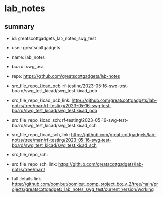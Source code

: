 # lab_notes
 
## summary 
* id: greatscottgadgets_lab_notes_swg_test
* user: greatscottgadgets
* name: lab_notes
* board: swg_test
* repo: https://github.com/greatscottgadgets/lab-notes
* src_file_repo_kicad_pcb: rf-testing/2023-05-16-swg-test-board/swg_test_kicad/swg_test.kicad_pcb
* src_file_repo_kicad_pcb_link: https://github.com/greatscottgadgets/lab-notes/tree/main/rf-testing/2023-05-16-swg-test-board/swg_test_kicad/swg_test.kicad_pcb
* src_file_repo_kicad_sch: rf-testing/2023-05-16-swg-test-board/swg_test_kicad/swg_test.kicad_sch
* src_file_repo_kicad_sch_link: https://github.com/greatscottgadgets/lab-notes/tree/main/rf-testing/2023-05-16-swg-test-board/swg_test_kicad/swg_test.kicad_sch

* src_file_repo_sch: 
* src_file_repo_sch_link: https://github.com/greatscottgadgets/lab-notes/tree/main/
* full details link: https://github.com/oomlout/oomlout_oomp_project_bot_v_2/tree/main/projects/greatscottgadgets_lab_notes_swg_test/current_version/working  







